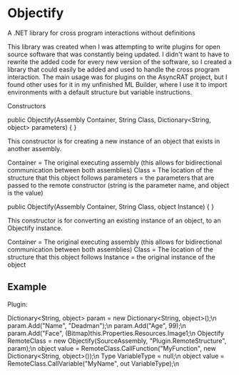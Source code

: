 # Objectify
A .NET library for cross program interactions without definitions

This library was created when I was attempting to write plugins for open source software that was constantly being updated.
I didn't want to have to rewrite the added code for every new version of the software, so I created a library that could easily
be added and used to handle the cross program interaction. The main usage was for plugins on the AsyncRAT project, but I found other
uses for it in my unfinished ML Builder, where I use it to import environments with a default structure but variable instructions.

Constructors

public Objectify(Assembly Container, String Class, Dictionary<String, object> parameters) {  }

This constructor is for creating a new instance of an object that exists in another assembly.

Container = The original executing assembly (this allows for bidirectional communication between both assemblies)
Class = The location of the structure that this object follows
parameters = the parameters that are passed to the remote constructor (string is the parameter name, and object is the value)


public Objectify(Assembly Container, String Class, object Instance) {  }

This constructor is for converting an existing instance of an object, to an Objectify instance.

Container = The original executing assembly (this allows for bidirectional communication between both assemblies)
Class = The location of the structure that this object follows
Instance = the original instance of the object

Example
-------------------------------------------------------------------------------------------------------------------

Plugin:

Dictionary<String, object> param = new Dictionary<String, object>();\n
param.Add("Name", "Deadman");\n
param.Add("Age", 99);\n
param.Add("Face", (Bitmap)this.Properties.Resources.Image1;\n
Objectify RemoteClass = new Objectify(SourceAssembly, "Plugin.RemoteStructure", param);\n
object value = RemoteClass.CallFunction("MyFunction", new Dictionary<String, object>());\n
Type VariableType = null;\n
object value = RemoteClass.CallVariable("MyName", out VariableType);\n
